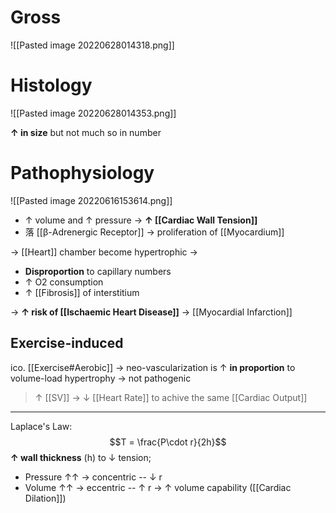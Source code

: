 # Gross

![[Pasted image 20220628014318.png]]

# Histology

![[Pasted image 20220628014353.png]]

**↑ in size** but not much so in number

# Pathophysiology

![[Pasted image 20220616153614.png]]

- ↑ volume and ↑ pressure → **↑ [[Cardiac Wall Tension]]**
- 落 [[β-Adrenergic Receptor]] → proliferation of [[Myocardium]]

→ [[Heart]] chamber become hypertrophic → 
- **Disproportion** to capillary numbers
- ↑ O2 consumption
- ↑ [[Fibrosis]] of interstitium

→ **↑ risk of [[Ischaemic Heart Disease]]** → [[Myocardial Infarction]]

## Exercise-induced
ico. [[Exercise#Aerobic]] → neo-vascularization is ↑ **in proportion** to volume-load hypertrophy → not pathogenic

> ↑ [[SV]] → ↓ [[Heart Rate]] to achive the same [[Cardiac Output]]

---

Laplace's Law:
$$T = \frac{P\cdot r}{2h}$$
**↑ wall thickness** (h) to ↓ tension;
- Pressure ↑↑ → concentric -- ↓ r
- Volume ↑↑ → eccentric -- ↑ r → ↑ volume capability ([[Cardiac Dilation]])